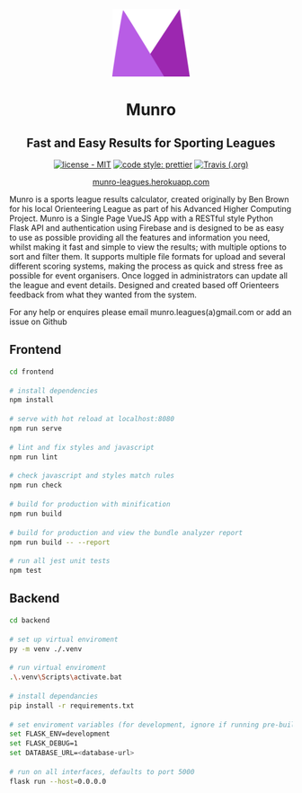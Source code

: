 <div align="center">
<img height="120px" src="./frontend/src/assets/images/MunroLogo.png" />

# Munro

## Fast and Easy Results for Sporting Leagues

[![license - MIT](https://img.shields.io/badge/license-MIT-blue?style=flat-square)](https://github.com/brownben/munro/blob/master/LICENSE.md)
[![code style: prettier](https://img.shields.io/badge/code_style-prettier-ff69b4.svg?style=flat-square)](https://github.com/prettier/prettier)
[![Travis (.org)](https://img.shields.io/travis/brownben/munro?style=flat-square)](https://travis-ci.org/github/brownben/munro)

[munro-leagues.herokuapp.com](https://munro-leagues.herokuapp.com)

</div>

Munro is a sports league results calculator, created originally by Ben Brown for his local Orienteering League as part of his Advanced Higher Computing Project. Munro is a Single Page VueJS App with a RESTful style Python Flask API and authentication using Firebase and is designed to be as easy to use as possible providing all the features and information you need, whilst making it fast and simple to view the results; with multiple options to sort and filter them. It supports multiple file formats for upload and several different scoring systems, making the process as quick and stress free as possible for event organisers. Once logged in administrators can update all the league and event details. Designed and created based off Orienteers feedback from what they wanted from the system.

For any help or enquires please email munro.leagues(a)gmail.com or add an issue on Github

## Frontend

```bash
cd frontend

# install dependencies
npm install

# serve with hot reload at localhost:8080
npm run serve

# lint and fix styles and javascript
npm run lint

# check javascript and styles match rules
npm run check

# build for production with minification
npm run build

# build for production and view the bundle analyzer report
npm run build -- --report

# run all jest unit tests
npm test
```

## Backend

```bash
cd backend

# set up virtual enviroment
py -m venv ./.venv

# run virtual enviroment
.\.venv\Scripts\activate.bat

# install dependancies
pip install -r requirements.txt

# set enviroment variables (for development, ignore if running pre-built frontend)
set FLASK_ENV=development
set FLASK_DEBUG=1
set DATABASE_URL=<database-url>

# run on all interfaces, defaults to port 5000
flask run --host=0.0.0.0
```
